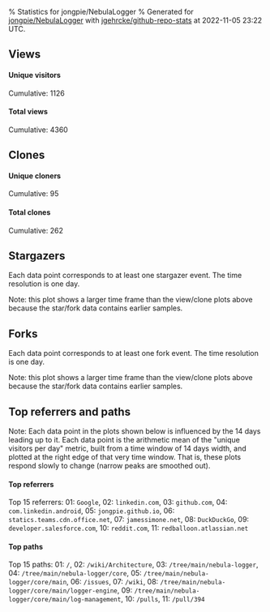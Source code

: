 % Statistics for jongpie/NebulaLogger
% Generated for [jongpie/NebulaLogger](https://github.com/jongpie/NebulaLogger) with [jgehrcke/github-repo-stats](https://github.com/jgehrcke/github-repo-stats) at 2022-11-05 23:22 UTC.


## Views

#### Unique visitors
<div id="chart_views_unique" class="full-width-chart"></div>

Cumulative: 1126

#### Total views
<div id="chart_views_total" class="full-width-chart"></div>

Cumulative: 4360

<div class="pagebreak-for-print"> </div>

## Clones

#### Unique cloners
<div id="chart_clones_unique" class="full-width-chart"></div>

Cumulative: 95

#### Total clones
<div id="chart_clones_total" class="full-width-chart"></div>

Cumulative: 262



<div class="pagebreak-for-print"> </div>



## Stargazers

Each data point corresponds to at least one stargazer event.
The time resolution is one day.

<div id="chart_stargazers" class="full-width-chart"></div>


Note: this plot shows a larger time frame than the view/clone plots above because the star/fork data contains earlier samples.



## Forks

Each data point corresponds to at least one fork event.
The time resolution is one day.

<div id="chart_forks" class="full-width-chart"></div>


Note: this plot shows a larger time frame than the view/clone plots above because the star/fork data contains earlier samples.



<div class="pagebreak-for-print"> </div>



## Top referrers and paths


Note: Each data point in the plots shown below is influenced by the 14 days
leading up to it. Each data point is the arithmetic mean of the "unique
visitors per day" metric, built from a time window of 14 days width, and
plotted at the right edge of that very time window. That is, these plots
respond slowly to change (narrow peaks are smoothed out).




#### Top referrers


<div id="chart_referrers_top_n_alltime" class="full-width-chart"></div>

Top 15 referrers: 01: `Google`, 02: `linkedin.com`, 03: `github.com`, 04: `com.linkedin.android`, 05: `jongpie.github.io`, 06: `statics.teams.cdn.office.net`, 07: `jamessimone.net`, 08: `DuckDuckGo`, 09: `developer.salesforce.com`, 10: `reddit.com`, 11: `redballoon.atlassian.net`





#### Top paths


<div id="chart_paths_top_n_alltime" class="full-width-chart"></div>

Top 15 paths: 01: `/`, 02: `/wiki/Architecture`, 03: `/tree/main/nebula-logger`, 04: `/tree/main/nebula-logger/core`, 05: `/tree/main/nebula-logger/core/main`, 06: `/issues`, 07: `/wiki`, 08: `/tree/main/nebula-logger/core/main/logger-engine`, 09: `/tree/main/nebula-logger/core/main/log-management`, 10: `/pulls`, 11: `/pull/394`


<script type="text/javascript">
    vegaEmbed('#chart_views_unique', {"$schema": "https://vega.github.io/schema/vega-lite/v4.17.0.json", "config": {"arc": {"fill": "#1b1e23"}, "area": {"fill": "#1b1e23"}, "axisBottom": {"domainColor": "#a9b4c4", "gridColor": "#a9b4c4", "labelColor": "#1b1e23", "labelFont": "relative-mono-11-pitch-pro, Menlo, monospace", "tickColor": "#a9b4c4", "titleColor": "#1b1e23", "titleFont": "relative-mono-11-pitch-pro, Menlo, monospace"}, "axisLeft": {"domainColor": "#a9b4c4", "gridColor": "#a9b4c4", "labelColor": "#1b1e23", "labelFont": "relative-mono-11-pitch-pro, Menlo, monospace", "tickColor": "#a9b4c4", "titleColor": "#1b1e23", "titleFont": "relative-mono-11-pitch-pro, Menlo, monospace"}, "axisX": {"grid": false}, "axisY": {"grid": false, "labelBound": true}, "background": "#FFFFFF", "group": {"fill": "#FFFFFF"}, "header": {"fontWeight": 400, "labelFont": "relative-mono-11-pitch-pro, Menlo, monospace", "titleFont": "relative-mono-11-pitch-pro, Menlo, monospace"}, "legend": {"labelFont": "relative-mono-11-pitch-pro, Menlo, monospace", "symbolSize": 200, "symbolType": "circle", "titleFont": "relative-mono-11-pitch-pro, Menlo, monospace"}, "line": {"color": "#1b1e23", "stroke": "#1b1e23"}, "path": {"stroke": "#1b1e23"}, "point": {"color": "#1b1e23", "cursor": "pointer", "filled": true, "size": 20}, "range": {"category": ["#85a2f7", "#ea9755", "#7eb36a", "#f07071", "#bc85d9", "#e587b6", "#a9b4c4", "#d4c05e", "#64b9c4"]}, "style": {"bar": {"fill": "#1b1e23"}, "text": {"font": "relative-mono-11-pitch-pro, Menlo, monospace", "fontWeight": 400}}, "symbol": {"shape": "circle"}, "title": {"anchor": "start", "font": "relative-mono-11-pitch-pro, Menlo, monospace", "fontWeight": 400}, "trail": {"color": "#1b1e23", "stroke": "#1b1e23"}, "view": {"stroke": null}}, "data": {"name": "data-7e8c425413db3d2daa37c2dfa43164a1"}, "datasets": {"data-7e8c425413db3d2daa37c2dfa43164a1": [{"time": "2022-10-19T00:00:00+00:00", "views_total": 55, "views_unique": 16}, {"time": "2022-10-20T00:00:00+00:00", "views_total": 264, "views_unique": 91}, {"time": "2022-10-21T00:00:00+00:00", "views_total": 269, "views_unique": 76}, {"time": "2022-10-22T00:00:00+00:00", "views_total": 46, "views_unique": 15}, {"time": "2022-10-23T00:00:00+00:00", "views_total": 23, "views_unique": 12}, {"time": "2022-10-24T00:00:00+00:00", "views_total": 248, "views_unique": 56}, {"time": "2022-10-25T00:00:00+00:00", "views_total": 286, "views_unique": 80}, {"time": "2022-10-26T00:00:00+00:00", "views_total": 452, "views_unique": 75}, {"time": "2022-10-27T00:00:00+00:00", "views_total": 321, "views_unique": 88}, {"time": "2022-10-28T00:00:00+00:00", "views_total": 140, "views_unique": 50}, {"time": "2022-10-29T00:00:00+00:00", "views_total": 46, "views_unique": 16}, {"time": "2022-10-30T00:00:00+00:00", "views_total": 175, "views_unique": 18}, {"time": "2022-10-31T00:00:00+00:00", "views_total": 368, "views_unique": 119}, {"time": "2022-11-01T00:00:00+00:00", "views_total": 462, "views_unique": 111}, {"time": "2022-11-02T00:00:00+00:00", "views_total": 377, "views_unique": 109}, {"time": "2022-11-03T00:00:00+00:00", "views_total": 407, "views_unique": 101}, {"time": "2022-11-04T00:00:00+00:00", "views_total": 408, "views_unique": 82}, {"time": "2022-11-05T00:00:00+00:00", "views_total": 13, "views_unique": 11}]}, "encoding": {"tooltip": [{"field": "views_unique", "format": ".1f", "title": "views (u)", "type": "quantitative"}, {"field": "time", "format": "%B %e, %Y", "title": "date", "type": "temporal"}], "x": {"axis": {"labelAngle": 25}, "field": "time", "scale": {"domain": ["2022-10-19", "2022-11-05"]}, "timeUnit": "yearmonthdate", "title": "date", "type": "temporal"}, "y": {"axis": {"values": [1, 10, 50, 100, 500, 1000, 5000, 10000]}, "field": "views_unique", "scale": {"domain": [0, 130.9], "type": "symlog", "zero": true}, "title": "unique views per day", "type": "quantitative"}}, "height": 200, "mark": {"point": true, "type": "line"}, "padding": 10, "width": "container"}, {"actions": false, "renderer": "svg"}).catch(console.error);
vegaEmbed('#chart_views_total', {"$schema": "https://vega.github.io/schema/vega-lite/v4.17.0.json", "config": {"arc": {"fill": "#1b1e23"}, "area": {"fill": "#1b1e23"}, "axisBottom": {"domainColor": "#a9b4c4", "gridColor": "#a9b4c4", "labelColor": "#1b1e23", "labelFont": "relative-mono-11-pitch-pro, Menlo, monospace", "tickColor": "#a9b4c4", "titleColor": "#1b1e23", "titleFont": "relative-mono-11-pitch-pro, Menlo, monospace"}, "axisLeft": {"domainColor": "#a9b4c4", "gridColor": "#a9b4c4", "labelColor": "#1b1e23", "labelFont": "relative-mono-11-pitch-pro, Menlo, monospace", "tickColor": "#a9b4c4", "titleColor": "#1b1e23", "titleFont": "relative-mono-11-pitch-pro, Menlo, monospace"}, "axisX": {"grid": false}, "axisY": {"grid": false, "labelBound": true}, "background": "#FFFFFF", "group": {"fill": "#FFFFFF"}, "header": {"fontWeight": 400, "labelFont": "relative-mono-11-pitch-pro, Menlo, monospace", "titleFont": "relative-mono-11-pitch-pro, Menlo, monospace"}, "legend": {"labelFont": "relative-mono-11-pitch-pro, Menlo, monospace", "symbolSize": 200, "symbolType": "circle", "titleFont": "relative-mono-11-pitch-pro, Menlo, monospace"}, "line": {"color": "#1b1e23", "stroke": "#1b1e23"}, "path": {"stroke": "#1b1e23"}, "point": {"color": "#1b1e23", "cursor": "pointer", "filled": true, "size": 20}, "range": {"category": ["#85a2f7", "#ea9755", "#7eb36a", "#f07071", "#bc85d9", "#e587b6", "#a9b4c4", "#d4c05e", "#64b9c4"]}, "style": {"bar": {"fill": "#1b1e23"}, "text": {"font": "relative-mono-11-pitch-pro, Menlo, monospace", "fontWeight": 400}}, "symbol": {"shape": "circle"}, "title": {"anchor": "start", "font": "relative-mono-11-pitch-pro, Menlo, monospace", "fontWeight": 400}, "trail": {"color": "#1b1e23", "stroke": "#1b1e23"}, "view": {"stroke": null}}, "data": {"name": "data-7e8c425413db3d2daa37c2dfa43164a1"}, "datasets": {"data-7e8c425413db3d2daa37c2dfa43164a1": [{"time": "2022-10-19T00:00:00+00:00", "views_total": 55, "views_unique": 16}, {"time": "2022-10-20T00:00:00+00:00", "views_total": 264, "views_unique": 91}, {"time": "2022-10-21T00:00:00+00:00", "views_total": 269, "views_unique": 76}, {"time": "2022-10-22T00:00:00+00:00", "views_total": 46, "views_unique": 15}, {"time": "2022-10-23T00:00:00+00:00", "views_total": 23, "views_unique": 12}, {"time": "2022-10-24T00:00:00+00:00", "views_total": 248, "views_unique": 56}, {"time": "2022-10-25T00:00:00+00:00", "views_total": 286, "views_unique": 80}, {"time": "2022-10-26T00:00:00+00:00", "views_total": 452, "views_unique": 75}, {"time": "2022-10-27T00:00:00+00:00", "views_total": 321, "views_unique": 88}, {"time": "2022-10-28T00:00:00+00:00", "views_total": 140, "views_unique": 50}, {"time": "2022-10-29T00:00:00+00:00", "views_total": 46, "views_unique": 16}, {"time": "2022-10-30T00:00:00+00:00", "views_total": 175, "views_unique": 18}, {"time": "2022-10-31T00:00:00+00:00", "views_total": 368, "views_unique": 119}, {"time": "2022-11-01T00:00:00+00:00", "views_total": 462, "views_unique": 111}, {"time": "2022-11-02T00:00:00+00:00", "views_total": 377, "views_unique": 109}, {"time": "2022-11-03T00:00:00+00:00", "views_total": 407, "views_unique": 101}, {"time": "2022-11-04T00:00:00+00:00", "views_total": 408, "views_unique": 82}, {"time": "2022-11-05T00:00:00+00:00", "views_total": 13, "views_unique": 11}]}, "encoding": {"tooltip": [{"field": "views_total", "format": ".1f", "title": "views (t)", "type": "quantitative"}, {"field": "time", "format": "%B %e, %Y", "title": "date", "type": "temporal"}], "x": {"axis": {"labelAngle": 25}, "field": "time", "scale": {"domain": ["2022-10-19", "2022-11-05"]}, "timeUnit": "yearmonthdate", "title": "date", "type": "temporal"}, "y": {"axis": {"values": [1, 10, 50, 100, 500, 1000, 5000, 10000]}, "field": "views_total", "scale": {"domain": [0, 508.20000000000005], "type": "symlog", "zero": true}, "title": "total views per day", "type": "quantitative"}}, "height": 200, "mark": {"point": true, "type": "line"}, "padding": 10, "width": "container"}, {"actions": false, "renderer": "svg"}).catch(console.error);
vegaEmbed('#chart_clones_unique', {"$schema": "https://vega.github.io/schema/vega-lite/v4.17.0.json", "config": {"arc": {"fill": "#1b1e23"}, "area": {"fill": "#1b1e23"}, "axisBottom": {"domainColor": "#a9b4c4", "gridColor": "#a9b4c4", "labelColor": "#1b1e23", "labelFont": "relative-mono-11-pitch-pro, Menlo, monospace", "tickColor": "#a9b4c4", "titleColor": "#1b1e23", "titleFont": "relative-mono-11-pitch-pro, Menlo, monospace"}, "axisLeft": {"domainColor": "#a9b4c4", "gridColor": "#a9b4c4", "labelColor": "#1b1e23", "labelFont": "relative-mono-11-pitch-pro, Menlo, monospace", "tickColor": "#a9b4c4", "titleColor": "#1b1e23", "titleFont": "relative-mono-11-pitch-pro, Menlo, monospace"}, "axisX": {"grid": false}, "axisY": {"grid": false, "labelBound": true}, "background": "#FFFFFF", "group": {"fill": "#FFFFFF"}, "header": {"fontWeight": 400, "labelFont": "relative-mono-11-pitch-pro, Menlo, monospace", "titleFont": "relative-mono-11-pitch-pro, Menlo, monospace"}, "legend": {"labelFont": "relative-mono-11-pitch-pro, Menlo, monospace", "symbolSize": 200, "symbolType": "circle", "titleFont": "relative-mono-11-pitch-pro, Menlo, monospace"}, "line": {"color": "#1b1e23", "stroke": "#1b1e23"}, "path": {"stroke": "#1b1e23"}, "point": {"color": "#1b1e23", "cursor": "pointer", "filled": true, "size": 20}, "range": {"category": ["#85a2f7", "#ea9755", "#7eb36a", "#f07071", "#bc85d9", "#e587b6", "#a9b4c4", "#d4c05e", "#64b9c4"]}, "style": {"bar": {"fill": "#1b1e23"}, "text": {"font": "relative-mono-11-pitch-pro, Menlo, monospace", "fontWeight": 400}}, "symbol": {"shape": "circle"}, "title": {"anchor": "start", "font": "relative-mono-11-pitch-pro, Menlo, monospace", "fontWeight": 400}, "trail": {"color": "#1b1e23", "stroke": "#1b1e23"}, "view": {"stroke": null}}, "data": {"name": "data-a41938169a1d4583477c73a6d6957ab2"}, "datasets": {"data-a41938169a1d4583477c73a6d6957ab2": [{"clones_total": 0, "clones_unique": 0, "time": "2022-10-19T00:00:00+00:00"}, {"clones_total": 23, "clones_unique": 7, "time": "2022-10-20T00:00:00+00:00"}, {"clones_total": 20, "clones_unique": 7, "time": "2022-10-21T00:00:00+00:00"}, {"clones_total": 3, "clones_unique": 2, "time": "2022-10-22T00:00:00+00:00"}, {"clones_total": 0, "clones_unique": 0, "time": "2022-10-23T00:00:00+00:00"}, {"clones_total": 16, "clones_unique": 7, "time": "2022-10-24T00:00:00+00:00"}, {"clones_total": 29, "clones_unique": 10, "time": "2022-10-25T00:00:00+00:00"}, {"clones_total": 29, "clones_unique": 10, "time": "2022-10-26T00:00:00+00:00"}, {"clones_total": 18, "clones_unique": 6, "time": "2022-10-27T00:00:00+00:00"}, {"clones_total": 7, "clones_unique": 2, "time": "2022-10-28T00:00:00+00:00"}, {"clones_total": 1, "clones_unique": 1, "time": "2022-10-29T00:00:00+00:00"}, {"clones_total": 20, "clones_unique": 5, "time": "2022-10-30T00:00:00+00:00"}, {"clones_total": 2, "clones_unique": 2, "time": "2022-10-31T00:00:00+00:00"}, {"clones_total": 15, "clones_unique": 4, "time": "2022-11-01T00:00:00+00:00"}, {"clones_total": 20, "clones_unique": 11, "time": "2022-11-02T00:00:00+00:00"}, {"clones_total": 31, "clones_unique": 11, "time": "2022-11-03T00:00:00+00:00"}, {"clones_total": 27, "clones_unique": 9, "time": "2022-11-04T00:00:00+00:00"}, {"clones_total": 1, "clones_unique": 1, "time": "2022-11-05T00:00:00+00:00"}]}, "encoding": {"tooltip": [{"field": "clones_unique", "format": ".1f", "title": "clones (u)", "type": "quantitative"}, {"field": "time", "format": "%B %e, %Y", "title": "date", "type": "temporal"}], "x": {"axis": {"labelAngle": 25}, "field": "time", "scale": {"domain": ["2022-10-19", "2022-11-05"]}, "timeUnit": "yearmonthdate", "title": "date", "type": "temporal"}, "y": {"axis": {}, "field": "clones_unique", "scale": {"domain": [0, 12.100000000000001], "type": "linear", "zero": true}, "title": "unique clones per day", "type": "quantitative"}}, "height": 200, "mark": {"point": true, "type": "line"}, "padding": 10, "width": "container"}, {"actions": false, "renderer": "svg"}).catch(console.error);
vegaEmbed('#chart_clones_total', {"$schema": "https://vega.github.io/schema/vega-lite/v4.17.0.json", "config": {"arc": {"fill": "#1b1e23"}, "area": {"fill": "#1b1e23"}, "axisBottom": {"domainColor": "#a9b4c4", "gridColor": "#a9b4c4", "labelColor": "#1b1e23", "labelFont": "relative-mono-11-pitch-pro, Menlo, monospace", "tickColor": "#a9b4c4", "titleColor": "#1b1e23", "titleFont": "relative-mono-11-pitch-pro, Menlo, monospace"}, "axisLeft": {"domainColor": "#a9b4c4", "gridColor": "#a9b4c4", "labelColor": "#1b1e23", "labelFont": "relative-mono-11-pitch-pro, Menlo, monospace", "tickColor": "#a9b4c4", "titleColor": "#1b1e23", "titleFont": "relative-mono-11-pitch-pro, Menlo, monospace"}, "axisX": {"grid": false}, "axisY": {"grid": false, "labelBound": true}, "background": "#FFFFFF", "group": {"fill": "#FFFFFF"}, "header": {"fontWeight": 400, "labelFont": "relative-mono-11-pitch-pro, Menlo, monospace", "titleFont": "relative-mono-11-pitch-pro, Menlo, monospace"}, "legend": {"labelFont": "relative-mono-11-pitch-pro, Menlo, monospace", "symbolSize": 200, "symbolType": "circle", "titleFont": "relative-mono-11-pitch-pro, Menlo, monospace"}, "line": {"color": "#1b1e23", "stroke": "#1b1e23"}, "path": {"stroke": "#1b1e23"}, "point": {"color": "#1b1e23", "cursor": "pointer", "filled": true, "size": 20}, "range": {"category": ["#85a2f7", "#ea9755", "#7eb36a", "#f07071", "#bc85d9", "#e587b6", "#a9b4c4", "#d4c05e", "#64b9c4"]}, "style": {"bar": {"fill": "#1b1e23"}, "text": {"font": "relative-mono-11-pitch-pro, Menlo, monospace", "fontWeight": 400}}, "symbol": {"shape": "circle"}, "title": {"anchor": "start", "font": "relative-mono-11-pitch-pro, Menlo, monospace", "fontWeight": 400}, "trail": {"color": "#1b1e23", "stroke": "#1b1e23"}, "view": {"stroke": null}}, "data": {"name": "data-a41938169a1d4583477c73a6d6957ab2"}, "datasets": {"data-a41938169a1d4583477c73a6d6957ab2": [{"clones_total": 0, "clones_unique": 0, "time": "2022-10-19T00:00:00+00:00"}, {"clones_total": 23, "clones_unique": 7, "time": "2022-10-20T00:00:00+00:00"}, {"clones_total": 20, "clones_unique": 7, "time": "2022-10-21T00:00:00+00:00"}, {"clones_total": 3, "clones_unique": 2, "time": "2022-10-22T00:00:00+00:00"}, {"clones_total": 0, "clones_unique": 0, "time": "2022-10-23T00:00:00+00:00"}, {"clones_total": 16, "clones_unique": 7, "time": "2022-10-24T00:00:00+00:00"}, {"clones_total": 29, "clones_unique": 10, "time": "2022-10-25T00:00:00+00:00"}, {"clones_total": 29, "clones_unique": 10, "time": "2022-10-26T00:00:00+00:00"}, {"clones_total": 18, "clones_unique": 6, "time": "2022-10-27T00:00:00+00:00"}, {"clones_total": 7, "clones_unique": 2, "time": "2022-10-28T00:00:00+00:00"}, {"clones_total": 1, "clones_unique": 1, "time": "2022-10-29T00:00:00+00:00"}, {"clones_total": 20, "clones_unique": 5, "time": "2022-10-30T00:00:00+00:00"}, {"clones_total": 2, "clones_unique": 2, "time": "2022-10-31T00:00:00+00:00"}, {"clones_total": 15, "clones_unique": 4, "time": "2022-11-01T00:00:00+00:00"}, {"clones_total": 20, "clones_unique": 11, "time": "2022-11-02T00:00:00+00:00"}, {"clones_total": 31, "clones_unique": 11, "time": "2022-11-03T00:00:00+00:00"}, {"clones_total": 27, "clones_unique": 9, "time": "2022-11-04T00:00:00+00:00"}, {"clones_total": 1, "clones_unique": 1, "time": "2022-11-05T00:00:00+00:00"}]}, "encoding": {"tooltip": [{"field": "clones_total", "format": ".1f", "title": "clones (t)", "type": "quantitative"}, {"field": "time", "format": "%B %e, %Y", "title": "date", "type": "temporal"}], "x": {"axis": {"labelAngle": 25}, "field": "time", "scale": {"domain": ["2022-10-19", "2022-11-05"]}, "timeUnit": "yearmonthdate", "title": "date", "type": "temporal"}, "y": {"axis": {}, "field": "clones_total", "scale": {"domain": [0, 34.1], "type": "linear", "zero": true}, "title": "total clones per day", "type": "quantitative"}}, "height": 200, "mark": {"point": true, "type": "line"}, "padding": 10, "width": "container"}, {"actions": false, "renderer": "svg"}).catch(console.error);
vegaEmbed('#chart_stargazers', {"$schema": "https://vega.github.io/schema/vega-lite/v4.17.0.json", "config": {"arc": {"fill": "#1b1e23"}, "area": {"fill": "#1b1e23"}, "axisBottom": {"domainColor": "#a9b4c4", "gridColor": "#a9b4c4", "labelColor": "#1b1e23", "labelFont": "relative-mono-11-pitch-pro, Menlo, monospace", "tickColor": "#a9b4c4", "titleColor": "#1b1e23", "titleFont": "relative-mono-11-pitch-pro, Menlo, monospace"}, "axisLeft": {"domainColor": "#a9b4c4", "gridColor": "#a9b4c4", "labelColor": "#1b1e23", "labelFont": "relative-mono-11-pitch-pro, Menlo, monospace", "tickColor": "#a9b4c4", "titleColor": "#1b1e23", "titleFont": "relative-mono-11-pitch-pro, Menlo, monospace"}, "axisX": {"grid": false}, "axisY": {"grid": false}, "background": "#FFFFFF", "group": {"fill": "#FFFFFF"}, "header": {"fontWeight": 400, "labelFont": "relative-mono-11-pitch-pro, Menlo, monospace", "titleFont": "relative-mono-11-pitch-pro, Menlo, monospace"}, "legend": {"labelFont": "relative-mono-11-pitch-pro, Menlo, monospace", "symbolSize": 200, "symbolType": "circle", "titleFont": "relative-mono-11-pitch-pro, Menlo, monospace"}, "line": {"color": "#1b1e23", "stroke": "#1b1e23"}, "path": {"stroke": "#1b1e23"}, "point": {"color": "#1b1e23", "cursor": "pointer", "filled": true, "size": 50}, "range": {"category": ["#85a2f7", "#ea9755", "#7eb36a", "#f07071", "#bc85d9", "#e587b6", "#a9b4c4", "#d4c05e", "#64b9c4"]}, "style": {"bar": {"fill": "#1b1e23"}, "text": {"font": "relative-mono-11-pitch-pro, Menlo, monospace", "fontWeight": 400}}, "symbol": {"shape": "circle"}, "title": {"anchor": "start", "font": "relative-mono-11-pitch-pro, Menlo, monospace", "fontWeight": 400}, "trail": {"color": "#1b1e23", "stroke": "#1b1e23"}, "view": {"stroke": null}}, "data": {"name": "data-492ffe0878f7657feef780cbf5e0ae65"}, "datasets": {"data-492ffe0878f7657feef780cbf5e0ae65": [{"stars_cumulative": 1.0, "time": "2018-06-05T00:00:00+00:00"}, {"stars_cumulative": 3.0, "time": "2018-06-21T02:00:00+00:00"}, {"stars_cumulative": 4.0, "time": "2018-07-07T04:00:00+00:00"}, {"stars_cumulative": 6.0, "time": "2018-07-23T06:00:00+00:00"}, {"stars_cumulative": 8.0, "time": "2018-08-24T10:00:00+00:00"}, {"stars_cumulative": 9.0, "time": "2018-12-15T00:00:00+00:00"}, {"stars_cumulative": 10.0, "time": "2018-12-31T02:00:00+00:00"}, {"stars_cumulative": 11.0, "time": "2019-06-09T22:00:00+00:00"}, {"stars_cumulative": 12.0, "time": "2019-07-12T02:00:00+00:00"}, {"stars_cumulative": 13.0, "time": "2019-08-13T06:00:00+00:00"}, {"stars_cumulative": 14.0, "time": "2020-06-13T20:00:00+00:00"}, {"stars_cumulative": 15.0, "time": "2020-09-02T06:00:00+00:00"}, {"stars_cumulative": 18.0, "time": "2020-10-04T10:00:00+00:00"}, {"stars_cumulative": 19.0, "time": "2020-10-20T12:00:00+00:00"}, {"stars_cumulative": 20.0, "time": "2020-11-05T14:00:00+00:00"}, {"stars_cumulative": 21.0, "time": "2021-01-25T00:00:00+00:00"}, {"stars_cumulative": 37.0, "time": "2021-02-26T04:00:00+00:00"}, {"stars_cumulative": 43.0, "time": "2021-03-14T06:00:00+00:00"}, {"stars_cumulative": 48.0, "time": "2021-03-30T08:00:00+00:00"}, {"stars_cumulative": 51.0, "time": "2021-04-15T10:00:00+00:00"}, {"stars_cumulative": 55.0, "time": "2021-05-01T12:00:00+00:00"}, {"stars_cumulative": 58.0, "time": "2021-05-17T14:00:00+00:00"}, {"stars_cumulative": 72.0, "time": "2021-06-02T16:00:00+00:00"}, {"stars_cumulative": 78.0, "time": "2021-06-18T18:00:00+00:00"}, {"stars_cumulative": 89.0, "time": "2021-07-04T20:00:00+00:00"}, {"stars_cumulative": 94.0, "time": "2021-07-20T22:00:00+00:00"}, {"stars_cumulative": 98.0, "time": "2021-08-06T00:00:00+00:00"}, {"stars_cumulative": 108.0, "time": "2021-08-22T02:00:00+00:00"}, {"stars_cumulative": 116.0, "time": "2021-09-07T04:00:00+00:00"}, {"stars_cumulative": 122.0, "time": "2021-09-23T06:00:00+00:00"}, {"stars_cumulative": 126.0, "time": "2021-10-09T08:00:00+00:00"}, {"stars_cumulative": 131.0, "time": "2021-10-25T10:00:00+00:00"}, {"stars_cumulative": 139.0, "time": "2021-11-10T12:00:00+00:00"}, {"stars_cumulative": 146.0, "time": "2021-11-26T14:00:00+00:00"}, {"stars_cumulative": 157.0, "time": "2021-12-12T16:00:00+00:00"}, {"stars_cumulative": 167.0, "time": "2021-12-28T18:00:00+00:00"}, {"stars_cumulative": 181.0, "time": "2022-01-13T20:00:00+00:00"}, {"stars_cumulative": 189.0, "time": "2022-01-29T22:00:00+00:00"}, {"stars_cumulative": 195.0, "time": "2022-02-15T00:00:00+00:00"}, {"stars_cumulative": 200.0, "time": "2022-03-03T02:00:00+00:00"}, {"stars_cumulative": 205.0, "time": "2022-03-19T04:00:00+00:00"}, {"stars_cumulative": 221.0, "time": "2022-04-04T06:00:00+00:00"}, {"stars_cumulative": 223.0, "time": "2022-04-20T08:00:00+00:00"}, {"stars_cumulative": 226.0, "time": "2022-05-06T10:00:00+00:00"}, {"stars_cumulative": 234.0, "time": "2022-05-22T12:00:00+00:00"}, {"stars_cumulative": 239.0, "time": "2022-06-07T14:00:00+00:00"}, {"stars_cumulative": 246.0, "time": "2022-06-23T16:00:00+00:00"}, {"stars_cumulative": 250.0, "time": "2022-07-09T18:00:00+00:00"}, {"stars_cumulative": 253.0, "time": "2022-07-25T20:00:00+00:00"}, {"stars_cumulative": 260.0, "time": "2022-08-10T22:00:00+00:00"}, {"stars_cumulative": 261.0, "time": "2022-08-27T00:00:00+00:00"}, {"stars_cumulative": 278.0, "time": "2022-09-12T02:00:00+00:00"}, {"stars_cumulative": 286.0, "time": "2022-09-28T04:00:00+00:00"}, {"stars_cumulative": 297.0, "time": "2022-10-14T06:00:00+00:00"}, {"stars_cumulative": 311.0, "time": "2022-10-30T08:00:00+00:00"}]}, "encoding": {"tooltip": [{"field": "stars_cumulative", "format": "d", "title": "stars", "type": "quantitative"}, {"field": "time", "format": "%B %e, %Y", "title": "date", "type": "temporal"}], "x": {"axis": {"labelAngle": 25}, "field": "time", "scale": {"domain": ["2018-06-05", "2022-11-05"]}, "timeUnit": "yearmonthdate", "title": "date", "type": "temporal"}, "y": {"field": "stars_cumulative", "scale": {"domain": [0, 342.1], "zero": true}, "title": "stargazer count (cumulative)", "type": "quantitative"}}, "height": 300, "mark": {"point": true, "type": "line"}, "padding": 10, "width": "container"}, {"actions": false, "renderer": "svg"}).catch(console.error);
vegaEmbed('#chart_forks', {"$schema": "https://vega.github.io/schema/vega-lite/v4.17.0.json", "config": {"arc": {"fill": "#1b1e23"}, "area": {"fill": "#1b1e23"}, "axisBottom": {"domainColor": "#a9b4c4", "gridColor": "#a9b4c4", "labelColor": "#1b1e23", "labelFont": "relative-mono-11-pitch-pro, Menlo, monospace", "tickColor": "#a9b4c4", "titleColor": "#1b1e23", "titleFont": "relative-mono-11-pitch-pro, Menlo, monospace"}, "axisLeft": {"domainColor": "#a9b4c4", "gridColor": "#a9b4c4", "labelColor": "#1b1e23", "labelFont": "relative-mono-11-pitch-pro, Menlo, monospace", "tickColor": "#a9b4c4", "titleColor": "#1b1e23", "titleFont": "relative-mono-11-pitch-pro, Menlo, monospace"}, "axisX": {"grid": false}, "axisY": {"grid": false}, "background": "#FFFFFF", "group": {"fill": "#FFFFFF"}, "header": {"fontWeight": 400, "labelFont": "relative-mono-11-pitch-pro, Menlo, monospace", "titleFont": "relative-mono-11-pitch-pro, Menlo, monospace"}, "legend": {"labelFont": "relative-mono-11-pitch-pro, Menlo, monospace", "symbolSize": 200, "symbolType": "circle", "titleFont": "relative-mono-11-pitch-pro, Menlo, monospace"}, "line": {"color": "#1b1e23", "stroke": "#1b1e23"}, "path": {"stroke": "#1b1e23"}, "point": {"color": "#1b1e23", "cursor": "pointer", "filled": true, "size": 50}, "range": {"category": ["#85a2f7", "#ea9755", "#7eb36a", "#f07071", "#bc85d9", "#e587b6", "#a9b4c4", "#d4c05e", "#64b9c4"]}, "style": {"bar": {"fill": "#1b1e23"}, "text": {"font": "relative-mono-11-pitch-pro, Menlo, monospace", "fontWeight": 400}}, "symbol": {"shape": "circle"}, "title": {"anchor": "start", "font": "relative-mono-11-pitch-pro, Menlo, monospace", "fontWeight": 400}, "trail": {"color": "#1b1e23", "stroke": "#1b1e23"}, "view": {"stroke": null}}, "data": {"name": "data-8e522f0fb96d69ec98f5ee1bfaa5b7f1"}, "datasets": {"data-8e522f0fb96d69ec98f5ee1bfaa5b7f1": [{"forks_cumulative": 1, "time": "2020-02-06T10:38:50+00:00"}, {"forks_cumulative": 2, "time": "2020-06-18T09:29:07+00:00"}, {"forks_cumulative": 3, "time": "2020-09-28T16:56:51+00:00"}, {"forks_cumulative": 4, "time": "2020-10-09T18:25:49+00:00"}, {"forks_cumulative": 5, "time": "2021-02-26T18:57:48+00:00"}, {"forks_cumulative": 6, "time": "2021-03-05T06:21:48+00:00"}, {"forks_cumulative": 7, "time": "2021-03-10T17:05:52+00:00"}, {"forks_cumulative": 8, "time": "2021-03-17T22:02:21+00:00"}, {"forks_cumulative": 9, "time": "2021-03-31T23:22:11+00:00"}, {"forks_cumulative": 10, "time": "2021-04-09T16:27:43+00:00"}, {"forks_cumulative": 11, "time": "2021-04-16T08:54:20+00:00"}, {"forks_cumulative": 12, "time": "2021-05-08T16:01:00+00:00"}, {"forks_cumulative": 13, "time": "2021-05-08T18:06:00+00:00"}, {"forks_cumulative": 14, "time": "2021-05-13T20:06:43+00:00"}, {"forks_cumulative": 15, "time": "2021-06-01T04:18:32+00:00"}, {"forks_cumulative": 16, "time": "2021-06-02T17:11:27+00:00"}, {"forks_cumulative": 17, "time": "2021-06-10T17:53:44+00:00"}, {"forks_cumulative": 18, "time": "2021-06-28T15:36:27+00:00"}, {"forks_cumulative": 19, "time": "2021-07-05T09:54:40+00:00"}, {"forks_cumulative": 20, "time": "2021-07-08T13:37:19+00:00"}, {"forks_cumulative": 21, "time": "2021-07-09T16:15:22+00:00"}, {"forks_cumulative": 22, "time": "2021-07-22T15:05:39+00:00"}, {"forks_cumulative": 23, "time": "2021-08-02T14:49:49+00:00"}, {"forks_cumulative": 24, "time": "2021-08-28T16:36:53+00:00"}, {"forks_cumulative": 25, "time": "2021-09-09T18:16:56+00:00"}, {"forks_cumulative": 26, "time": "2021-09-11T21:38:02+00:00"}, {"forks_cumulative": 27, "time": "2021-09-22T17:20:02+00:00"}, {"forks_cumulative": 28, "time": "2021-09-23T14:34:13+00:00"}, {"forks_cumulative": 29, "time": "2021-10-03T21:49:50+00:00"}, {"forks_cumulative": 30, "time": "2021-10-20T08:51:08+00:00"}, {"forks_cumulative": 31, "time": "2021-10-21T05:13:36+00:00"}, {"forks_cumulative": 32, "time": "2021-10-27T21:14:17+00:00"}, {"forks_cumulative": 33, "time": "2021-11-10T18:06:15+00:00"}, {"forks_cumulative": 34, "time": "2021-11-10T21:49:42+00:00"}, {"forks_cumulative": 35, "time": "2021-12-22T15:35:09+00:00"}, {"forks_cumulative": 36, "time": "2022-01-05T00:39:22+00:00"}, {"forks_cumulative": 37, "time": "2022-03-02T23:06:02+00:00"}, {"forks_cumulative": 38, "time": "2022-03-15T08:42:02+00:00"}, {"forks_cumulative": 39, "time": "2022-03-21T23:16:48+00:00"}, {"forks_cumulative": 40, "time": "2022-03-25T18:29:36+00:00"}, {"forks_cumulative": 41, "time": "2022-03-28T15:17:21+00:00"}, {"forks_cumulative": 42, "time": "2022-04-04T17:45:24+00:00"}, {"forks_cumulative": 43, "time": "2022-04-05T12:53:15+00:00"}, {"forks_cumulative": 44, "time": "2022-04-05T18:58:45+00:00"}, {"forks_cumulative": 45, "time": "2022-04-06T15:03:54+00:00"}, {"forks_cumulative": 46, "time": "2022-04-21T12:51:12+00:00"}, {"forks_cumulative": 47, "time": "2022-04-28T20:42:23+00:00"}, {"forks_cumulative": 48, "time": "2022-05-03T02:32:56+00:00"}, {"forks_cumulative": 49, "time": "2022-05-03T10:05:20+00:00"}, {"forks_cumulative": 50, "time": "2022-05-16T17:37:10+00:00"}, {"forks_cumulative": 51, "time": "2022-05-26T13:31:16+00:00"}, {"forks_cumulative": 52, "time": "2022-05-27T11:54:05+00:00"}, {"forks_cumulative": 53, "time": "2022-06-15T17:02:46+00:00"}, {"forks_cumulative": 54, "time": "2022-06-17T18:02:56+00:00"}, {"forks_cumulative": 55, "time": "2022-06-19T11:07:57+00:00"}, {"forks_cumulative": 56, "time": "2022-07-05T21:10:27+00:00"}, {"forks_cumulative": 57, "time": "2022-08-01T16:39:23+00:00"}, {"forks_cumulative": 58, "time": "2022-08-07T21:19:16+00:00"}, {"forks_cumulative": 59, "time": "2022-08-09T06:36:17+00:00"}, {"forks_cumulative": 60, "time": "2022-08-26T08:20:31+00:00"}, {"forks_cumulative": 61, "time": "2022-09-05T01:29:13+00:00"}, {"forks_cumulative": 62, "time": "2022-09-19T17:12:38+00:00"}, {"forks_cumulative": 63, "time": "2022-09-20T00:56:11+00:00"}, {"forks_cumulative": 64, "time": "2022-09-21T14:09:47+00:00"}, {"forks_cumulative": 65, "time": "2022-10-10T12:31:27+00:00"}, {"forks_cumulative": 66, "time": "2022-10-13T08:25:26+00:00"}, {"forks_cumulative": 67, "time": "2022-10-18T17:40:36+00:00"}, {"forks_cumulative": 68, "time": "2022-10-18T18:04:56+00:00"}, {"forks_cumulative": 69, "time": "2022-10-20T21:05:55+00:00"}, {"forks_cumulative": 70, "time": "2022-10-27T09:29:52+00:00"}, {"forks_cumulative": 71, "time": "2022-10-29T20:25:55+00:00"}, {"forks_cumulative": 72, "time": "2022-10-31T22:16:14+00:00"}, {"forks_cumulative": 73, "time": "2022-11-03T13:49:08+00:00"}, {"forks_cumulative": 74, "time": "2022-11-04T17:32:45+00:00"}]}, "encoding": {"tooltip": [{"field": "forks_cumulative", "format": "d", "title": "forks", "type": "quantitative"}, {"field": "time", "format": "%B %e, %Y", "title": "date", "type": "temporal"}], "x": {"axis": {"labelAngle": 25}, "field": "time", "scale": {"domain": ["2018-06-05", "2022-11-05"]}, "timeUnit": "yearmonthdate", "title": "date", "type": "temporal"}, "y": {"field": "forks_cumulative", "scale": {"domain": [0, 81.4], "zero": true}, "title": "fork count (cumulative)", "type": "quantitative"}}, "height": 300, "mark": {"point": true, "type": "line"}, "padding": 10, "width": "container"}, {"actions": false, "renderer": "svg"}).catch(console.error);
vegaEmbed('#chart_referrers_top_n_alltime', {"$schema": "https://vega.github.io/schema/vega-lite/v4.17.0.json", "config": {"arc": {"fill": "#1b1e23"}, "area": {"fill": "#1b1e23"}, "axisBottom": {"domainColor": "#a9b4c4", "gridColor": "#a9b4c4", "labelColor": "#1b1e23", "labelFont": "relative-mono-11-pitch-pro, Menlo, monospace", "tickColor": "#a9b4c4", "titleColor": "#1b1e23", "titleFont": "relative-mono-11-pitch-pro, Menlo, monospace"}, "axisLeft": {"domainColor": "#a9b4c4", "gridColor": "#a9b4c4", "labelColor": "#1b1e23", "labelFont": "relative-mono-11-pitch-pro, Menlo, monospace", "tickColor": "#a9b4c4", "titleColor": "#1b1e23", "titleFont": "relative-mono-11-pitch-pro, Menlo, monospace"}, "axisX": {"grid": false}, "axisY": {"grid": false}, "background": "#FFFFFF", "group": {"fill": "#FFFFFF"}, "header": {"fontWeight": 400, "labelFont": "relative-mono-11-pitch-pro, Menlo, monospace", "titleFont": "relative-mono-11-pitch-pro, Menlo, monospace"}, "legend": {"labelFont": "relative-mono-11-pitch-pro, Menlo, monospace", "symbolSize": 200, "symbolType": "circle", "titleFont": "relative-mono-11-pitch-pro, Menlo, monospace"}, "line": {"color": "#1b1e23", "stroke": "#1b1e23"}, "path": {"stroke": "#1b1e23"}, "point": {"color": "#1b1e23", "cursor": "pointer", "filled": true, "size": 30}, "range": {"category": ["#85a2f7", "#ea9755", "#7eb36a", "#f07071", "#bc85d9", "#e587b6", "#a9b4c4", "#d4c05e", "#64b9c4"]}, "style": {"bar": {"fill": "#1b1e23"}, "text": {"font": "relative-mono-11-pitch-pro, Menlo, monospace", "fontWeight": 400}}, "symbol": {"shape": "circle"}, "title": {"anchor": "start", "font": "relative-mono-11-pitch-pro, Menlo, monospace", "fontWeight": 400}, "trail": {"color": "#1b1e23", "stroke": "#1b1e23"}, "view": {"stroke": null}}, "data": {"name": "data-baf025dac9db1c4c6364b3516feacc56"}, "datasets": {"data-baf025dac9db1c4c6364b3516feacc56": [{"referrer": "Google", "time": "2022-11-02T00:00:00+00:00", "views_unique": 279, "views_unique_norm": 19.928571428571427}, {"referrer": "Google", "time": "2022-11-03T00:00:00+00:00", "views_unique": 273, "views_unique_norm": 19.5}, {"referrer": "Google", "time": "2022-11-04T00:00:00+00:00", "views_unique": 274, "views_unique_norm": 19.571428571428573}, {"referrer": "Google", "time": "2022-11-05T00:00:00+00:00", "views_unique": 289, "views_unique_norm": 20.642857142857142}, {"referrer": "linkedin.com", "time": "2022-11-02T00:00:00+00:00", "views_unique": 55, "views_unique_norm": 3.9285714285714284}, {"referrer": "linkedin.com", "time": "2022-11-03T00:00:00+00:00", "views_unique": 63, "views_unique_norm": 4.5}, {"referrer": "linkedin.com", "time": "2022-11-04T00:00:00+00:00", "views_unique": 67, "views_unique_norm": 4.785714285714286}, {"referrer": "linkedin.com", "time": "2022-11-05T00:00:00+00:00", "views_unique": 69, "views_unique_norm": 4.928571428571429}, {"referrer": "github.com", "time": "2022-11-02T00:00:00+00:00", "views_unique": 49, "views_unique_norm": 3.5}, {"referrer": "github.com", "time": "2022-11-03T00:00:00+00:00", "views_unique": 51, "views_unique_norm": 3.642857142857143}, {"referrer": "github.com", "time": "2022-11-04T00:00:00+00:00", "views_unique": 52, "views_unique_norm": 3.7142857142857144}, {"referrer": "github.com", "time": "2022-11-05T00:00:00+00:00", "views_unique": 59, "views_unique_norm": 4.214285714285714}, {"referrer": "com.linkedin.android", "time": "2022-11-02T00:00:00+00:00", "views_unique": 26, "views_unique_norm": 1.8571428571428572}, {"referrer": "com.linkedin.android", "time": "2022-11-03T00:00:00+00:00", "views_unique": 29, "views_unique_norm": 2.0714285714285716}, {"referrer": "com.linkedin.android", "time": "2022-11-04T00:00:00+00:00", "views_unique": 31, "views_unique_norm": 2.2142857142857144}, {"referrer": "com.linkedin.android", "time": "2022-11-05T00:00:00+00:00", "views_unique": 31, "views_unique_norm": 2.2142857142857144}, {"referrer": "jongpie.github.io", "time": "2022-11-02T00:00:00+00:00", "views_unique": 14, "views_unique_norm": 1.0}, {"referrer": "jongpie.github.io", "time": "2022-11-03T00:00:00+00:00", "views_unique": 16, "views_unique_norm": 1.1428571428571428}, {"referrer": "jongpie.github.io", "time": "2022-11-04T00:00:00+00:00", "views_unique": 16, "views_unique_norm": 1.1428571428571428}, {"referrer": "jongpie.github.io", "time": "2022-11-05T00:00:00+00:00", "views_unique": 17, "views_unique_norm": 1.2142857142857142}, {"referrer": "statics.teams.cdn.office.net", "time": "2022-11-02T00:00:00+00:00", "views_unique": 15, "views_unique_norm": 1.0714285714285714}, {"referrer": "statics.teams.cdn.office.net", "time": "2022-11-03T00:00:00+00:00", "views_unique": 14, "views_unique_norm": 1.0}, {"referrer": "statics.teams.cdn.office.net", "time": "2022-11-04T00:00:00+00:00", "views_unique": 15, "views_unique_norm": 1.0714285714285714}, {"referrer": "statics.teams.cdn.office.net", "time": "2022-11-05T00:00:00+00:00", "views_unique": 16, "views_unique_norm": 1.1428571428571428}, {"referrer": "jamessimone.net", "time": "2022-11-02T00:00:00+00:00", "views_unique": 11, "views_unique_norm": 0.7857142857142857}, {"referrer": "jamessimone.net", "time": "2022-11-03T00:00:00+00:00", "views_unique": 12, "views_unique_norm": 0.8571428571428571}, {"referrer": "jamessimone.net", "time": "2022-11-04T00:00:00+00:00", "views_unique": 12, "views_unique_norm": 0.8571428571428571}, {"referrer": "jamessimone.net", "time": "2022-11-05T00:00:00+00:00", "views_unique": 14, "views_unique_norm": 1.0}]}, "encoding": {"color": {"field": "referrer", "legend": {"direction": "vertical", "orient": "top", "title": "Legend:"}, "sort": {"field": "order"}, "type": "nominal"}, "tooltip": [{"field": "referrer", "type": "nominal"}, {"field": "views_unique_norm", "format": ".2f", "title": "views (14d mean)", "type": "quantitative"}, {"field": "time", "format": "%B %e, %Y", "title": "date", "type": "temporal"}], "x": {"axis": {"labelAngle": 25}, "field": "time", "scale": {"domain": ["2022-10-19", "2022-11-05"]}, "timeUnit": "yearmonthdate", "title": "date", "type": "temporal"}, "y": {"field": "views_unique_norm", "scale": {"domain": [0, 22.70714285714286], "type": "symlog", "zero": true}, "title": "unique visitors per day (mean from last 14 days)", "type": "quantitative"}}, "height": 300, "mark": {"point": true, "type": "line"}, "padding": 10, "width": "container"}, {"actions": false, "renderer": "svg"}).catch(console.error);
vegaEmbed('#chart_paths_top_n_alltime', {"$schema": "https://vega.github.io/schema/vega-lite/v4.17.0.json", "config": {"arc": {"fill": "#1b1e23"}, "area": {"fill": "#1b1e23"}, "axisBottom": {"domainColor": "#a9b4c4", "gridColor": "#a9b4c4", "labelColor": "#1b1e23", "labelFont": "relative-mono-11-pitch-pro, Menlo, monospace", "tickColor": "#a9b4c4", "titleColor": "#1b1e23", "titleFont": "relative-mono-11-pitch-pro, Menlo, monospace"}, "axisLeft": {"domainColor": "#a9b4c4", "gridColor": "#a9b4c4", "labelColor": "#1b1e23", "labelFont": "relative-mono-11-pitch-pro, Menlo, monospace", "tickColor": "#a9b4c4", "titleColor": "#1b1e23", "titleFont": "relative-mono-11-pitch-pro, Menlo, monospace"}, "axisX": {"grid": false}, "axisY": {"grid": false}, "background": "#FFFFFF", "group": {"fill": "#FFFFFF"}, "header": {"fontWeight": 400, "labelFont": "relative-mono-11-pitch-pro, Menlo, monospace", "titleFont": "relative-mono-11-pitch-pro, Menlo, monospace"}, "legend": {"labelFont": "relative-mono-11-pitch-pro, Menlo, monospace", "symbolSize": 200, "symbolType": "circle", "titleFont": "relative-mono-11-pitch-pro, Menlo, monospace"}, "line": {"color": "#1b1e23", "stroke": "#1b1e23"}, "path": {"stroke": "#1b1e23"}, "point": {"color": "#1b1e23", "cursor": "pointer", "filled": true, "size": 30}, "range": {"category": ["#85a2f7", "#ea9755", "#7eb36a", "#f07071", "#bc85d9", "#e587b6", "#a9b4c4", "#d4c05e", "#64b9c4"]}, "style": {"bar": {"fill": "#1b1e23"}, "text": {"font": "relative-mono-11-pitch-pro, Menlo, monospace", "fontWeight": 400}}, "symbol": {"shape": "circle"}, "title": {"anchor": "start", "font": "relative-mono-11-pitch-pro, Menlo, monospace", "fontWeight": 400}, "trail": {"color": "#1b1e23", "stroke": "#1b1e23"}, "view": {"stroke": null}}, "data": {"name": "data-d4f22a2fad8fcbed57ce2fea4e24fd2b"}, "datasets": {"data-d4f22a2fad8fcbed57ce2fea4e24fd2b": [{"path": "/", "time": "2022-11-02T00:00:00+00:00", "views_unique": 602, "views_unique_norm": 43.0}, {"path": "/", "time": "2022-11-03T00:00:00+00:00", "views_unique": 621, "views_unique_norm": 44.357142857142854}, {"path": "/", "time": "2022-11-04T00:00:00+00:00", "views_unique": 648, "views_unique_norm": 46.285714285714285}, {"path": "/", "time": "2022-11-05T00:00:00+00:00", "views_unique": 687, "views_unique_norm": 49.07142857142857}, {"path": "/wiki/Architecture", "time": "2022-11-02T00:00:00+00:00", "views_unique": 90, "views_unique_norm": 6.428571428571429}, {"path": "/wiki/Architecture", "time": "2022-11-03T00:00:00+00:00", "views_unique": 96, "views_unique_norm": 6.857142857142857}, {"path": "/wiki/Architecture", "time": "2022-11-04T00:00:00+00:00", "views_unique": 102, "views_unique_norm": 7.285714285714286}, {"path": "/wiki/Architecture", "time": "2022-11-05T00:00:00+00:00", "views_unique": 110, "views_unique_norm": 7.857142857142857}, {"path": "/tree/main/nebula-logger", "time": "2022-11-02T00:00:00+00:00", "views_unique": 76, "views_unique_norm": 5.428571428571429}, {"path": "/tree/main/nebula-logger", "time": "2022-11-03T00:00:00+00:00", "views_unique": 73, "views_unique_norm": 5.214285714285714}, {"path": "/tree/main/nebula-logger", "time": "2022-11-04T00:00:00+00:00", "views_unique": 76, "views_unique_norm": 5.428571428571429}, {"path": "/tree/main/nebula-logger", "time": "2022-11-05T00:00:00+00:00", "views_unique": 85, "views_unique_norm": 6.071428571428571}, {"path": "/tree/main/nebula-logger/core", "time": "2022-11-02T00:00:00+00:00", "views_unique": 47, "views_unique_norm": 3.357142857142857}, {"path": "/tree/main/nebula-logger/core", "time": "2022-11-03T00:00:00+00:00", "views_unique": 44, "views_unique_norm": 3.142857142857143}, {"path": "/tree/main/nebula-logger/core", "time": "2022-11-04T00:00:00+00:00", "views_unique": 47, "views_unique_norm": 3.357142857142857}, {"path": "/tree/main/nebula-logger/core", "time": "2022-11-05T00:00:00+00:00", "views_unique": 54, "views_unique_norm": 3.857142857142857}, {"path": "/tree/main/nebula-logger/core/main", "time": "2022-11-02T00:00:00+00:00", "views_unique": 41, "views_unique_norm": 2.9285714285714284}, {"path": "/tree/main/nebula-logger/core/main", "time": "2022-11-03T00:00:00+00:00", "views_unique": 41, "views_unique_norm": 2.9285714285714284}, {"path": "/tree/main/nebula-logger/core/main", "time": "2022-11-04T00:00:00+00:00", "views_unique": 44, "views_unique_norm": 3.142857142857143}, {"path": "/tree/main/nebula-logger/core/main", "time": "2022-11-05T00:00:00+00:00", "views_unique": 50, "views_unique_norm": 3.5714285714285716}, {"path": "/issues", "time": "2022-11-02T00:00:00+00:00", "views_unique": 24, "views_unique_norm": 1.7142857142857142}, {"path": "/issues", "time": "2022-11-03T00:00:00+00:00", "views_unique": 26, "views_unique_norm": 1.8571428571428572}, {"path": "/issues", "time": "2022-11-04T00:00:00+00:00", "views_unique": 27, "views_unique_norm": 1.9285714285714286}, {"path": "/issues", "time": "2022-11-05T00:00:00+00:00", "views_unique": 31, "views_unique_norm": 2.2142857142857144}, {"path": "/wiki", "time": "2022-11-02T00:00:00+00:00", "views_unique": 26, "views_unique_norm": 1.8571428571428572}, {"path": "/wiki", "time": "2022-11-03T00:00:00+00:00", "views_unique": 25, "views_unique_norm": 1.7857142857142858}, {"path": "/wiki", "time": "2022-11-04T00:00:00+00:00", "views_unique": 24, "views_unique_norm": 1.7142857142857142}, {"path": "/wiki", "time": "2022-11-05T00:00:00+00:00", "views_unique": 27, "views_unique_norm": 1.9285714285714286}]}, "encoding": {"color": {"field": "path", "legend": {"direction": "vertical", "orient": "top", "title": "Legend:"}, "sort": {"field": "order"}, "type": "nominal"}, "tooltip": [{"field": "path", "type": "nominal"}, {"field": "views_unique_norm", "format": ".2f", "title": "views (14d mean)", "type": "quantitative"}, {"field": "time", "format": "%B %e, %Y", "title": "date", "type": "temporal"}], "x": {"axis": {"labelAngle": 25}, "field": "time", "scale": {"domain": ["2022-10-19", "2022-11-05"]}, "timeUnit": "yearmonthdate", "title": "date", "type": "temporal"}, "y": {"field": "views_unique_norm", "scale": {"domain": [0, 53.97857142857143], "type": "symlog", "zero": true}, "title": "unique visitors per day (mean from last 14 days)", "type": "quantitative"}}, "height": 300, "mark": {"point": true, "type": "line"}, "padding": 10, "width": "container"}, {"actions": false, "renderer": "svg"}).catch(console.error);
    </script>